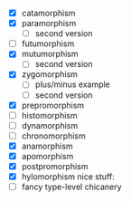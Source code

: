 - [x] catamorphism
- [x] paramorphism
  - [ ] second version
- [ ] futumorphism
- [x] mutumorphism
  - [ ] second version
- [x] zygomorphism
  - [ ] plus/minus example
  - [ ] second version
- [x] prepromorphism
- [ ] histomorphism
- [ ] dynamorphism
- [ ] chronomorphism
- [x] anamorphism
- [x] apomorphism
- [x] postpromorphism
- [x] hylomorphism
nice stuff:
- [ ] fancy type-level chicanery
